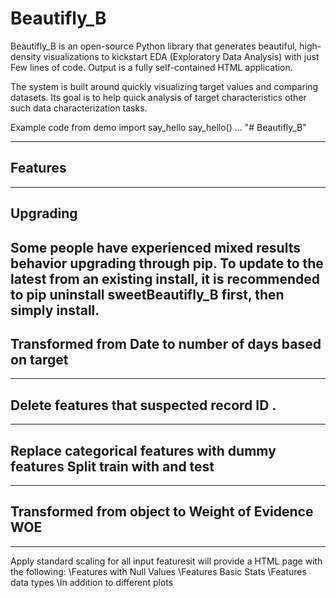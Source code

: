# Beautifly_B
Beautifly_B is an open-source Python library that generates beautiful, high-density visualizations to kickstart EDA (Exploratory Data Analysis) with just Few lines of code. Output is a fully self-contained HTML application.

The system is built around quickly visualizing target values and comparing datasets. Its goal is to help quick analysis of target characteristics other such data characterization tasks.

Example code
from demo import say_hello
say_hello()
...
"# Beautifly_B" 
_____________
Features
-----------------------------------------------------------------------------------------------------------------
-----------------------------------------------------------------------------------------------------------------
Upgrading 
-----------------------------------------------------------
**Some people have experienced mixed results behavior upgrading through pip. To update to the latest from an existing install, it is recommended to pip uninstall sweetBeautifly_B first, then simply install.**
-----------------------------------------------------------------------------------------------------------------
Transformed from Date to number of days based on target 
-----------------------------------------------------------------------------------------------------------------
-----------------------------------------------------------------------------------------------------------------
Delete features that suspected record ID .
-----------------------------------------------------------------------------------------------------------------
-----------------------------------------------------------------------------------------------------------------
Replace categorical features with dummy features 
Split train with  and test 
---------------------------------------------------------------------------------
-----------------------------------------------------------------------------------------------------------------
Transformed from object to Weight of Evidence WOE
-----------------------------------------------------------------------------------------------------------------
-----------------------------------------------------------------------------------------------------------------

Apply standard scaling for all input featuresit will provide a HTML page with the following: 
\\Features with Null Values
\\Features Basic Stats
\\Features data types
 \\In addition to different plots

